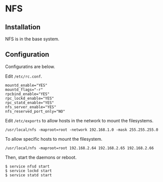 # NFS

## Installation

NFS is in the base system.

## Configuration

Configuratins are below.

Edit `/etc/rc.conf`.

```
mountd_enable="YES"
mountd_flags="-r"
rpcbind_enable="YES"
rpc_lockd_enable="YES"
rpc_statd_enable="YES"
nfs_server_enable="YES"
nfs_reserved_port_only="NO"
```

Edit `/etc/exports` to allow hosts in the network to mount the filesystems.

```
/usr/local/nfs -maproot=root -network 192.168.1.0 -mask 255.255.255.0
```

To allow specific hosts to mount the filesystem.

```
/usr/local/nfs -maproot=root 192.168.2.64 192.168.2.65 192.168.2.66
```

Then, start the daemons or reboot.

```
$ service nfsd start
$ service lockd start
$ service statd start
```
